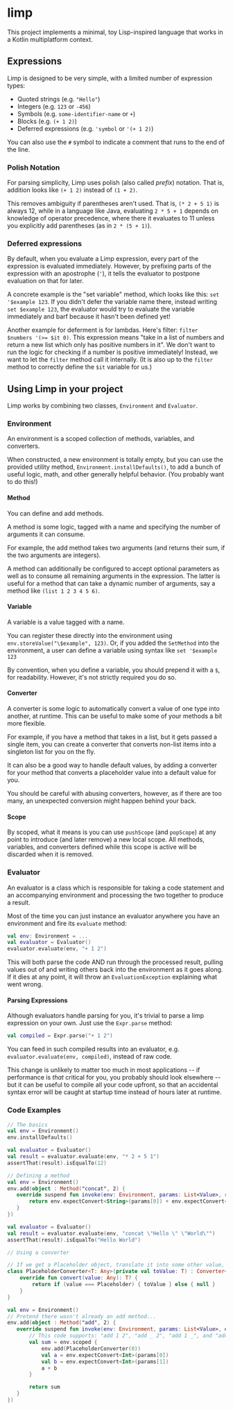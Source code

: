 # limp 

This project implements a minimal, toy Lisp-inspired language that works in a Kotlin multiplatform context.

## Expressions

Limp is designed to be very simple, with a limited number of expression types:

- Quoted strings (e.g. `"Hello"`)
- Integers (e.g. `123` or `-456`)
- Symbols (e.g. `some-identifier-name` or `+`)
- Blocks (e.g. `(+ 1 2)`)
- Deferred expressions (e.g. `'symbol` or `'(+ 1 2)`)

You can also use the `#` symbol to indicate a comment that runs to the end of the line.

### Polish Notation

For parsing simplicity, Limp uses polish (also called *prefix*) notation. That is, addition looks like `(+ 1 2)` instead
of `(1 + 2)`.

This removes ambiguity if parentheses aren't used. That is, `(* 2 + 5 1)` is always 12, while in a language like Java,
evaluating `2 * 5 + 1` depends on knowledge of operator precedence, where there it evaluates to 11 unless you
explicitly add parentheses (as in `2 * (5 + 1)`).

### Deferred expressions

By default, when you evaluate a Limp expression, every part of the expression is evaluated immediately. However, by
prefixing parts of the expression with an apostrophe (`'`), it tells the evaluator to postpone evaluation on that for
later.

A concrete example is the "set variable" method, which looks like this: `set '$example 123`. If you didn't defer the
variable name there, instead writing `set $example 123`, the evaluator would try to evaluate the variable immediately
and barf because it hasn't been defined yet!

Another example for deferment is for lambdas. Here's filter: `filter $numbers '(>= $it 0)`.
This expression means "take in a list of numbers and return a new list which only has positive numbers in it". We don't
want to run the logic for checking if a number is positive immediately! Instead, we want to let the `filter` method call
it internally. (It is also up to the `filter` method to correctly define the `$it` variable for us.)

## Using Limp in your project

Limp works by combining two classes, `Environment` and `Evaluator`.

### Environment

An environment is a scoped collection of methods, variables, and converters.

When constructed, a new environment is totally empty, but you can use the provided utility method,
`Environment.installDefaults()`, to add a bunch of useful logic, math, and other generally helpful behavior. (You
probably want to do this!)

#### Method

You can define and add methods.

A method is some logic, tagged with a name and specifying the number of arguments it can consume.

For example, the add method takes two arguments (and returns their sum, if the two arguments are integers).

A method can additionally be configured to accept optional parameters as well as to consume all remaining arguments in
the expression. The latter is useful for a method that can take a dynamic number of arguments, say a method like
`(list 1 2 3 4 5 6)`.

#### Variable

A variable is a value tagged with a name.

You can register these directly into the environment using `env.storeValue("\$example", 123)`. Or, if you added the
`SetMethod` into the environment, a user can define a variable using syntax like `set '$example 123`

By convention, when you define a variable, you should prepend it with a `$`, for readability. However, it's not strictly
required you do so.

#### Converter

A converter is some logic to automatically convert a value of one type into another, at runtime. This can be useful to
make some of your methods a bit more flexible.

For example, if you have a method that takes in a list, but it gets passed a single item, you can create a converter
that converts non-list items into a singleton list for you on the fly.

It can also be a good way to handle default values, by adding a converter for your method that converts a placeholder
value into a default value for you.

You should be careful with abusing converters, however, as if there are too many, an unexpected conversion might happen
behind your back.

#### Scope

By scoped, what it means is you can use `pushScope` (and `popScope`) at any point to introduce (and later remove) a new
local scope. All methods, variables, and converters defined while this scope is active will be discarded when it is
removed.

### Evaluator

An evaluator is a class which is responsible for taking a code statement and an accompanying environment and processing
the two together to produce a result.

Most of the time you can just instance an evaluator anywhere you have an environment and fire its `evaluate` method:

```kotlin
val env: Environment = ...
val evaluator = Evaluator()
evaluator.evaluate(env, "+ 1 2")
```

This will both parse the code AND run through the processed result, pulling values out of and writing others back into
the environment as it goes along. If it dies at any point, it will throw an `EvaluationException` explaining what went
wrong.

#### Parsing Expressions

Although evaluators handle parsing for you, it's trivial to parse a limp expression on your own. Just use the
`Expr.parse` method:

```kotlin
val compiled = Expr.parse("+ 1 2")
```

You can feed in such compiled results into an evaluator, e.g. `evaluator.evaluate(env, compiled)`, instead of raw code.

This change is unlikely to matter too much in most applications -- if performance is *that* critical for you, you
probably should look elsewhere -- but it can be useful to compile all your code upfront, so that an accidental syntax
error will be caught at startup time instead of hours later at runtime.

### Code Examples

```kotlin
// The basics
val env = Environment()
env.installDefaults()

val evaluator = Evaluator()
val result = evaluator.evaluate(env, "* 2 + 5 1")
assertThat(result).isEqualTo(12)
```

```kotlin
// Defining a method
val env = Environment()
env.add(object : Method("concat", 2) {
   override suspend fun invoke(env: Environment, params: List<Value>, rest: List<Value>): Value {
       return env.expectConvert<String>(params[0]) + env.expectConvert<String>(params[1])
   }
})

val evaluator = Evaluator()
val result = evaluator.evaluate(env, "concat \"Hello \" \"World\"")
assertThat(result).isEqualTo("Hello World")
```

```kotlin
// Using a converter

// If we get a Placeholder object, translate it into some other value, e.g. _ -> 0 or "hi"
class PlaceholderConverter<T: Any>(private val toValue: T) : Converter<T>(toValue::class) {
    override fun convert(value: Any): T? {
        return if (value === Placeholder) { toValue } else { null }
    }
}

val env = Environment()
// Pretend there wasn't already an add method...
env.add(object : Method("add", 2) {
   override suspend fun invoke(env: Environment, params: List<Value>, optionals: Map<String, Value>, rest: List<Value>): Value {
       // This code supports: "add 1 2", "add _ 2", "add 1 _", and "add _ _", thanks to our converter
       val sum = env.scoped {
           env.add(PlaceholderConverter(0))
           val a = env.expectConvert<Int>(params[0])
           val b = env.expectConvert<Int>(params[1])
           a + b
       }

       return sum
   }
})
```
